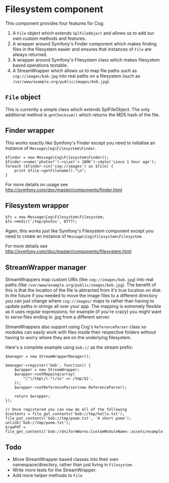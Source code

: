 # Filesystem component

This component provides four features for Cog:

1. A `File` object which extends `SplFileObject` and allows us to add our own custom methods and features.
2. A wrapper around Symfony's Finder component which makes finding files in the filesystem easier and ensures that instances of `File` are always returned.
3. A wrapper around Symfony's Filesystem class which makes filesystem based operations testable.
4. A StreamWrapper which allows us to map file paths such as `cog://images/bob.jpg` into real paths on a filesystem (such as `/var/www/example.org/public/images/bob.jpg`).

## `File` object

This is currently a simple class which extends SplFileObject.  The only additional method is `getChecksum()` which returns the MD5 hash of the file.

## Finder wrapper

This works exactly like Symfony's Finder except you need to initialise an instance of `Message\Cog\Filesystem\Finder`.

    $finder = new Message\Cog\Filesystem\Finder();
    $finder->name('photos*')->size('< 100K')->date('since 1 hour ago');
    foreach ($finder->in('cog://images') as $file) {
    	print $file->getFilename()."\n";
    }

For more details on usage see http://symfony.com/doc/master/components/finder.html

## Filesystem wrapper

    $fs = new Message\Cog\Filesystem\Filesystem;
    $fs->mkdir('/tmp/photos', 0777);

Again, this works just like Symfony's Filesystem component except you need to create an instance of `Message\Cog\Filesystem\Filesystem`

For more details see http://symfony.com/doc/master/components/filesystem.html

## StreamWrapper manager

StreamWrappers map custom URIs (like `cog://images/bob.jpg`) into real paths (like `/var/www/example.org/public/images/bob.jpg`). The benefit of this is that the location of the file is abtracted from it's true location on disk. In the future if you needed to move the image files to a different directory you can just change where `cog://images/` maps to rather than having to update paths in strings all over your app. The mapping is extremely flexible as it uses regular expressions; for example (if you're crazy) you might want to serve files ending in .jpg from a different server.

StreamWrappers also support using Cog's `ReferenceParser` class so modules can easily work with files inside their respective folders without having to worry where they are on the underlying filesystem.

Here's a complete example using `bob://` as the stream prefix:

    $manager = new StreamWrapperManager();
    
    $manager->register('bob', function() {
    	$wrapper = new StreamWrapper;
    	$wrapper->setMapping(array(
    		"/^\/tmp\/(.*)/us" => /tmp/$1',
    	));
    	$wrapper->setReferenceParser(new ReferenceParser);
    
    	return $wrapper;
    });
    
    // Once registered you can now do all of the following
    $contents = file_get_contents('bob://tmp/hello.txt');
    file_put_contents('bob://tmp/poem.txt', 'A short poem');
    unlink('bob://tmp/poem.txt');
    $rawPdf = file_get_contents('bob://UniformWares:CustomModuleName::assets/example.pdf');

## Todo

- Move StreamWrapper based classes into their own namespace/directory, rather than just living in `Filesystem`.
- Write more tests for the StreamWrapper.
- Add more helper methods to `File`